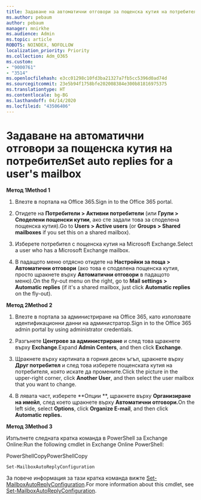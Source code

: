 ```yaml
---
title: Задаване на автоматични отговори за пощенска кутия на потребител
ms.author: pebaum
author: pebaum
manager: mnirkhe
ms.audience: Admin
ms.topic: article
ROBOTS: NOINDEX, NOFOLLOW
localization_priority: Priority
ms.collection: Adm_O365
ms.custom:
- "9000761"
- "3514"
ms.openlocfilehash: e3cc01298c10fd3ba21327a7fb5cc5396d0ad74d
ms.sourcegitcommit: 23e5b94f1758bfe202008384e300b81816975375
ms.translationtype: HT
ms.contentlocale: bg-BG
ms.lasthandoff: 04/14/2020
ms.locfileid: "43506406"
---
```

# <a name="set-auto-replies-for-a-users-mailbox"></a><span data-ttu-id="61d86-102">Задаване на автоматични отговори за пощенска кутия на потребител</span><span class="sxs-lookup"><span data-stu-id="61d86-102">Set auto replies for a user's mailbox</span></span>

<span data-ttu-id="61d86-103">**Метод 1**</span><span class="sxs-lookup"><span data-stu-id="61d86-103">**Method 1**</span></span>

1. <span data-ttu-id="61d86-104">Влезте в портала на Office 365.</span><span class="sxs-lookup"><span data-stu-id="61d86-104">Sign in to the Office 365 portal.</span></span>

2. <span data-ttu-id="61d86-105">Отидете на **Потребители > Активни потребители** (или **Групи > Споделени пощенски кутии**, ако сте задали това за споделена пощенска кутия).</span><span class="sxs-lookup"><span data-stu-id="61d86-105">Go to **Users > Active users** (or **Groups > Shared mailboxes** if you set this on a shared mailbox).</span></span>

3. <span data-ttu-id="61d86-106">Изберете потребител с пощенска кутия на Microsoft Exchange.</span><span class="sxs-lookup"><span data-stu-id="61d86-106">Select a user who has a Microsoft Exchange mailbox.</span></span>

4. <span data-ttu-id="61d86-107">В падащото меню отдясно отидете на **Настройки за поща > Автоматични отговори** (ако това е споделена пощенска кутия, просто щракнете върху **Автоматични отговори** в падащото меню).</span><span class="sxs-lookup"><span data-stu-id="61d86-107">On the fly-out menu on the right, go to **Mail settings > Automatic replies** (if it's a shared mailbox, just click **Automatic replies** on the fly-out).</span></span>

<span data-ttu-id="61d86-108">**Метод 2**</span><span class="sxs-lookup"><span data-stu-id="61d86-108">**Method 2**</span></span>

1. <span data-ttu-id="61d86-109">Влезте в портала за администриране на Office 365, като използвате идентификационни данни на администратор.</span><span class="sxs-lookup"><span data-stu-id="61d86-109">Sign in to the Office 365 admin portal by using administrator credentials.</span></span>

2. <span data-ttu-id="61d86-110">Разгънете **Центрове за администриране** и след това щракнете върху **Exchange**.</span><span class="sxs-lookup"><span data-stu-id="61d86-110">Expand **Admin Centers**, and then click **Exchange**.</span></span>

3. <span data-ttu-id="61d86-111">Щракнете върху картината в горния десен ъгъл, щракнете върху **Друг потребител** и след това изберете пощенската кутия на потребителя, която искате да промените.</span><span class="sxs-lookup"><span data-stu-id="61d86-111">Click the picture in the upper-right corner, click **Another User**, and then select the user mailbox that you want to change.</span></span>

4. <span data-ttu-id="61d86-112">В лявата част, изберете \*\*Опции \*\*, щракнете върху **Организиране на имейл**, след което щракнете върху **Автоматични отговори.**</span><span class="sxs-lookup"><span data-stu-id="61d86-112">On the left side, select **Options**, click **Organize E-mail**, and then click **Automatic replies.**</span></span>

<span data-ttu-id="61d86-113">**Метод 3**</span><span class="sxs-lookup"><span data-stu-id="61d86-113">**Method 3**</span></span>

<span data-ttu-id="61d86-114">Изпълнете следната кратка команда в PowerShell за Exchange Online:</span><span class="sxs-lookup"><span data-stu-id="61d86-114">Run the following cmdlet in Exchange Online PowerShell:</span></span>

<span data-ttu-id="61d86-115">PowerShellCopy</span><span class="sxs-lookup"><span data-stu-id="61d86-115">PowerShellCopy</span></span>

    Set-MailboxAutoReplyConfiguration

<span data-ttu-id="61d86-116">За повече информация за тази кратка команда вижте [Set-MailboxAutoReplyConfiguration](https://docs.microsoft.com/powershell/module/exchange/mailboxes/set-mailboxautoreplyconfiguration).</span><span class="sxs-lookup"><span data-stu-id="61d86-116">For more information about this cmdlet, see [Set-MailboxAutoReplyConfiguration](https://docs.microsoft.com/powershell/module/exchange/mailboxes/set-mailboxautoreplyconfiguration).</span></span>
